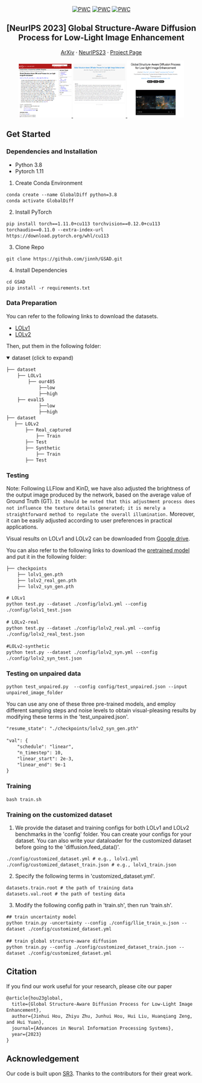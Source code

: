 <div align="center">

[![PWC](https://img.shields.io/endpoint.svg?url=https://paperswithcode.com/badge/global-structure-aware-diffusion-process-for-1/low-light-image-enhancement-on-lol)](https://paperswithcode.com/sota/low-light-image-enhancement-on-lol?p=global-structure-aware-diffusion-process-for-1)
[![PWC](https://img.shields.io/endpoint.svg?url=https://paperswithcode.com/badge/global-structure-aware-diffusion-process-for-1/low-light-image-enhancement-on-lolv2)](https://paperswithcode.com/sota/low-light-image-enhancement-on-lolv2?p=global-structure-aware-diffusion-process-for-1)
[![PWC](https://img.shields.io/endpoint.svg?url=https://paperswithcode.com/badge/global-structure-aware-diffusion-process-for-1/low-light-image-enhancement-on-lolv2-1)](https://paperswithcode.com/sota/low-light-image-enhancement-on-lolv2-1?p=global-structure-aware-diffusion-process-for-1)

<h2 align="center">[NeurIPS 2023] Global Structure-Aware Diffusion Process for Low-Light Image Enhancement</h2>

<p align="center">
    <a href="https://arxiv.org/abs/2310.17577">ArXiv</a>
    ·
    <a href="https://nips.cc/virtual/2023/poster/71121">NeurIPS23</a>
    ·
    <a href="https://jinnh.github.io/GlobalDiff/">Project Page</a>
  </p>

<a href="https://arxiv.org/abs/2310.17577">
    <img src="https://github.com/jinnh/jinnh.github.io/blob/main/GlobalDiff/static/images/globaldiff_arxiv_page.png?raw=true" alt="Logo" width="140" height="142">
  </a>

<a href="https://nips.cc/virtual/2023/poster/71121">
    <img src="https://github.com/jinnh/jinnh.github.io/blob/main/GlobalDiff/static/images/globaldiff_nips_page.png?raw=true" alt="Logo" width="140" height="143">
  </a>

<a href="https://jinnh.github.io/GlobalDiff/">
    <img src="https://raw.githubusercontent.com/jinnh/jinnh.github.io/main/GlobalDiff/static/images/globaldiff_project_page.png" alt="Logo" width="150" height="150">
  </a>

</div>

<!-- <details close>
  <summary>Evaluation on LOLv1 and LOLv2</b></summary>

  <div align="center">
    <img src="./images/quantitative%20results.png" alt="Logo" width="700" height="300">
    <img src="./images/visual%20results.png" alt="Logo" width="700" height="320">
  </div>
</details> -->

## Get Started

### Dependencies and Installation

- Python 3.8
- Pytorch 1.11

1. Create Conda Environment

```
conda create --name GlobalDiff python=3.8
conda activate GlobalDiff
```

2. Install PyTorch

```
pip install torch==1.11.0+cu113 torchvision==0.12.0+cu113 torchaudio==0.11.0 --extra-index-url https://download.pytorch.org/whl/cu113
```

3. Clone Repo

```
git clone https://github.com/jinnh/GSAD.git
```

4. Install Dependencies

```
cd GSAD
pip install -r requirements.txt
```

### Data Preparation

You can refer to the following links to download the datasets.

- [LOLv1](https://daooshee.github.io/BMVC2018website/)
- [LOLv2](https://github.com/flyywh/CVPR-2020-Semi-Low-Light)

Then, put them in the following folder:

<details open> <summary>dataset (click to expand)</summary>

```
├── dataset
    ├── LOLv1
        ├── our485
            ├──low
            ├──high
	├── eval15
            ├──low
            ├──high
├── dataset
   ├── LOLv2
       ├── Real_captured
           ├── Train
	   ├── Test
       ├── Synthetic
           ├── Train
	   ├── Test
```

</details>

### Testing

Note: Following LLFlow and KinD, we have also adjusted the brightness of the output image produced by the network, based on the average value of Ground Truth (GT). ``It should be noted that this adjustment process does not influence the texture details generated; it is merely a straightforward method to regulate the overall illumination.`` Moreover, it can be easily adjusted according to user preferences in practical applications.

Visual results on LOLv1 and LOLv2 can be downloaded from [Google drive](https://drive.google.com/drive/folders/1UIBn5Wle8FySag5Fby6PBm3zcxmN3qmY?usp=sharing).

You can also refer to the following links to download the [pretrained model](https://drive.google.com/drive/folders/1KLPm2oOg2Fx4WlbnOXMjN2rbyzzG8Hd-?usp=sharing) and put it in the following folder:

```
├── checkpoints
    ├── lolv1_gen.pth
    ├── lolv2_real_gen.pth
    ├── lolv2_syn_gen.pth
```

```
# LOLv1
python test.py --dataset ./config/lolv1.yml --config ./config/lolv1_test.json

# LOLv2-real
python test.py --dataset ./config/lolv2_real.yml --config ./config/lolv2_real_test.json

#LOLv2-synthetic
python test.py --dataset ./config/lolv2_syn.yml --config ./config/lolv2_syn_test.json
```

### Testing on unpaired data

```
python test_unpaired.py  --config config/test_unpaired.json --input unpaired_image_folder
```

You can use any one of these three pre-trained models, and employ different sampling steps and noise levels to obtain visual-pleasing results by modifying these terms in the 'test_unpaired.json'.

```
"resume_state": "./checkpoints/lolv2_syn_gen.pth"

"val": {
    "schedule": "linear",
    "n_timestep": 10,
    "linear_start": 2e-3,
    "linear_end": 9e-1
}
```


### Training

```
bash train.sh
```

### Training on the customized dataset

1. We provide the dataset and training configs for both LOLv1 and LOLv2 benchmarks in the 'config' folder. You can create your configs for your dataset. You can also write your dataloader for the customized dataset before going to the 'diffusion.feed_data()'.

```
./config/customized_dataset.yml # e.g., lolv1.yml
./config/customized_dataset_train.json # e.g., lolv1_train.json
```

2. Specify the following terms in 'customized_dataset.yml'.

```
datasets.train.root # the path of training data
datasets.val.root # the path of testing data
```

3. Modify the following config path in 'train.sh', then run 'train.sh'.

```
## train uncertainty model
python train.py -uncertainty --config ./config/llie_train_u.json --dataset ./config/customized_dataset.yml 

## train global structure-aware diffusion
python train.py --config ./config/customized_dataset_train.json --dataset ./config/customized_dataset.yml
```

## Citation

If you find our work useful for your research, please cite our paper

```
@article{hou23global,
  title={Global Structure-Aware Diffusion Process for Low-Light Image Enhancement},
  author={Jinhui Hou, Zhiyu Zhu, Junhui Hou, Hui Liu, Huanqiang Zeng, and Hui Yuan},
  journal={Advances in Neural Information Processing Systems},
  year={2023}
}
```

## Acknowledgement

Our code is built upon [SR3](https://github.com/Janspiry/Image-Super-Resolution-via-Iterative-Refinement). Thanks to the contributors for their great work.
